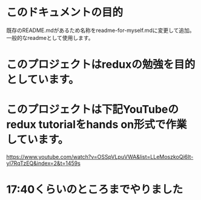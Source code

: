 # このドキュメントの目的
既存のREADME.mdがあるため名称をreadme-for-myself.mdに変更して追加。
一般的なreadmeとして使用します。

# このプロジェクトはreduxの勉強を目的としています。
# このプロジェクトは下記YouTubeのredux tutorialをhands on形式で作業しています。
https://www.youtube.com/watch?v=OSSpVLpuVWA&list=LLeMoszkoQi6It-yI7RqTzEQ&index=2&t=1459s

# 17:40くらいのところまでやりました
